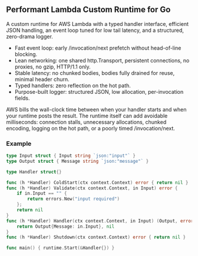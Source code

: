 ## Performant Lambda Custom Runtime for Go

A custom runtime for AWS Lambda with a typed handler interface, efficient JSON handling, an event loop tuned for low tail latency, and a structured, zero-drama logger.

- Fast event loop: early /invocation/next prefetch without head-of-line blocking.
- Lean networking: one shared http.Transport, persistent connections, no proxies, no gzip, HTTP/1.1 only.
- Stable latency: no chunked bodies, bodies fully drained for reuse, minimal header churn.
- Typed handlers: zero reflection on the hot path.
- Purpose-built logger: structured JSON, low allocation, per-invocation fields.

AWS bills the wall-clock time between when your handler starts and when your runtime posts the result. The runtime itself can add avoidable milliseconds: connection stalls, unnecessary allocations, chunked encoding, logging on the hot path, or a poorly timed /invocation/next.

### Example

```go
type Input struct { Input string `json:"input"` }
type Output struct { Message string `json:"message"` }

type Handler struct{}

func (h *Handler) ColdStart(ctx context.Context) error { return nil }
func (h *Handler) Validate(ctx context.Context, in Input) error {
    if in.Input == "" {
        return errors.New("input required")
    };
    return nil
}
func (h *Handler) Handler(ctx context.Context, in Input) (Output, error) {
    return Output{Message: in.Input}, nil
}
func (h *Handler) Shutdown(ctx context.Context) error { return nil }

func main() { runtime.Start(&Handler{}) }
```
